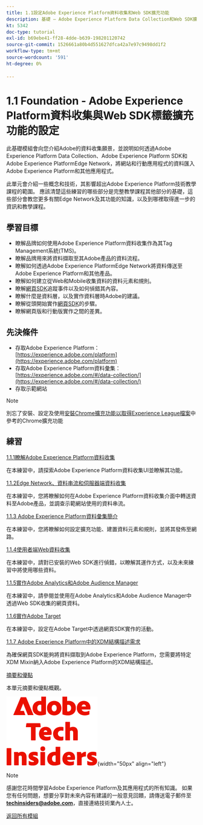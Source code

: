 ```yaml
---
title: 1.1設定Adobe Experience Platform資料收集和Web SDK擴充功能
description: 基礎 — Adobe Experience Platform Data Collection和Web SDK擴充功能的設定
kt: 5342
doc-type: tutorial
exl-id: b69ebe41-ff28-4dde-b639-198201120742
source-git-commit: 1526661a80b4d551627dfca42a7e97c9498dd1f2
workflow-type: tm+mt
source-wordcount: '591'
ht-degree: 0%

---
```


# 1.1 Foundation - Adobe Experience Platform資料收集與Web SDK標籤擴充功能的設定

此基礎模組會向您介紹Adobe的資料收集願景，並說明如何透過Adobe Experience Platform Data Collection、Adobe Experience Platform SDK和Adobe Experience PlatformEdge Network，將網站和行動應用程式的資料匯入Adobe Experience Platform和其他應用程式。

此單元會介紹一些概念和技術，其影響超出Adobe Experience Platform技術教學課程的範圍。 應該清楚這些練習的哪些部分是完整教學課程其他部分的基礎，這些部分會教您更多有關Edge Network及其功能的知識，以及到哪裡取得進一步的資訊和教學課程。

## 學習目標

- 瞭解品牌如何使用Adobe Experience Platform資料收集作為其Tag Management系統(TMS)。
- 瞭解品牌用來將資料擷取至其Adobe產品的資料流程。
- 瞭解如何透過Adobe Experience PlatformEdge Network將資料傳送至Adobe Experience Platform和其他產品。
- 瞭解如何建立從Web和Mobile收集資料的資料元素和規則。
- 瞭解[網頁SDK](https://experienceleague.adobe.com/zh-hant/docs/experience-platform/web-sdk/home)追蹤事件以及如何偵錯其內容。
- 瞭解什麼是資料層，以及實作資料層時Adobe的建議。
- 瞭解從頭開始實作[網頁SDK](https://experienceleague.adobe.com/zh-hant/docs/experience-platform/web-sdk/home)的步驟。
- 瞭解網頁版和行動版實作之間的差異。

## 先決條件

- 存取Adobe Experience Platform： [https://experience.adobe.com/platform](https://experience.adobe.com/platform)
- 存取Adobe Experience Platform資料彙集： [https://experience.adobe.com/#/data-collection/](https://experience.adobe.com/#/data-collection/)
- 存取示範網站

>[!NOTE]
>
>別忘了安裝、設定及使用[安裝Chrome擴充功能以取得Experience League檔案](../../gettingstarted/gettingstarted/ex1.md)中參考的Chrome擴充功能

## 練習

[1.1.1瞭解Adobe Experience Platform資料收集](./ex1.md)

在本練習中，請探索Adobe Experience Platform資料收集UI並瞭解其功能。

[1.1.2Edge Network、資料串流和伺服器端資料收集](./ex2.md)

在本練習中，您將瞭解如何在Adobe Experience Platform資料收集介面中轉送資料至Adobe產品，並調查示範網站使用的資料串流。

[1.1.3 Adobe Experience Platform資料彙集簡介](./ex3.md)

在本練習中，您將瞭解如何設定擴充功能、建置資料元素和規則，並將其發佈至網路。

[1.1.4使用者端Web資料收集](./ex4.md)

在本練習中，請對已安裝的Web SDK進行偵錯，以瞭解其運作方式，以及未來練習中將使用哪些資料。

[1.1.5實作Adobe Analytics和Adobe Audience Manager](./ex5.md)

在本練習中，請參閱並使用在Adobe Analytics和Adobe Audience Manager中透過Web SDK收集的網頁資料。

[1.1.6實作Adobe Target](./ex6.md)

在本練習中，設定在Adobe Target中透過網頁SDK實作的活動。

[1.1.7 Adobe Experience Platform中的XDM結構描述需求](./ex7.md)

為確保網頁SDK能夠將資料擷取到Adobe Experience Platform，您需要將特定XDM Mixin納入Adobe Experience Platform的XDM結構描述。

[摘要和優點](./summary.md)

本單元摘要和優點概觀。

![技術內部人士](./../../../assets/images/techinsiders.png){width="50px" align="left"}

>[!NOTE]
>
>感謝您花時間學習Adobe Experience Platform及其應用程式的所有知識。 如果您有任何問題，想要分享對未來內容有建議的一般意見回饋，請傳送電子郵件至&#x200B;**techinsiders@adobe.com**，直接連絡技術業內人士。

[返回所有模組](../../../overview.md)
